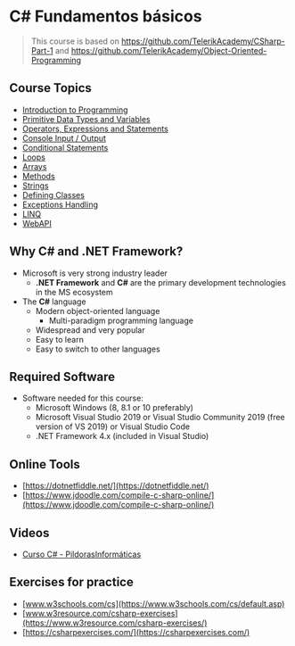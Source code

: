 # C# Fundamentos básicos

> This course is based on https://github.com/TelerikAcademy/CSharp-Part-1 and https://github.com/TelerikAcademy/Object-Oriented-Programming

## Course Topics

- [Introduction to Programming](Topics/01.%20Introduction-to-Programming/README.md)
- [Primitive Data Types and Variables](Topics/02.%20Data-Types-and-Variables/README.md)
- [Operators, Expressions and Statements](Topics/03.%20Operators-and-Expressions/README.md)
- [Console Input / Output](Topics/04.%20Console-In-and-Out/README.md)
- [Conditional Statements](Topics/05.%20Conditional-Statement/README.md)
- [Loops](Topics/06.%20Loops/README.md)
- [Arrays](Topics/07.%20Arrays/README.md)
- [Methods](Topics/08.%20Methods/README.md)
- [Strings](Topics/09.%20Strings/README.md)
- [Defining Classes](Topics/10.%20Defining-Classes/README.md)
- [Exceptions Handling](Topics/11.%20Exceptions-Handling/README.md)
- [LINQ](Topics/12.%20LINQ/README.md)
- [WebAPI](Topics/13.%20WebAPI/README.md)

## Why C# and .NET Framework?

- Microsoft is very strong industry leader
  - **.NET Framework** and **C#** are the primary development technologies in the MS ecosystem
- The **C#** language
  - Modern object-oriented language
    - Multi-paradigm programming language
  - Widespread and very popular
  - Easy to learn
  - Easy to switch to other languages

## Required Software

- Software needed for this course:
  - Microsoft Windows (8, 8.1 or 10 preferably)
  - Microsoft Visual Studio 2019 or Visual Studio Community 2019 (free version of VS 2019) or Visual Studio Code
  - .NET Framework 4.x (included in Visual Studio)

## Online Tools

- [https://dotnetfiddle.net/](https://dotnetfiddle.net/)
- [https://www.jdoodle.com/compile-c-sharp-online/](https://www.jdoodle.com/compile-c-sharp-online/)

## Videos

- [Curso C# - PildorasInformáticas](https://youtu.be/6EBNIgkrU74)

## Exercises for practice

- [www.w3schools.com/cs](https://www.w3schools.com/cs/default.asp)
- [www.w3resource.com/csharp-exercises](https://www.w3resource.com/csharp-exercises/)
- [https://csharpexercises.com/](https://csharpexercises.com/)